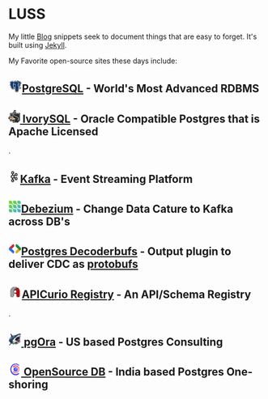 # LUSS

My little [Blog](http://luss.io) snippets seek to document things that are easy to forget.  It's built using [Jekyll](https://jekyllrb.com).

My Favorite open-source sites these days include:

## [<img height=25 width25 src=postgres.jpg>PostgreSQL](https://postgresql.org) - World's Most Advanced RDBMS
## [<img height=25 width25 src=ivorysql.jpg> IvorySQL](https://ivorysql.org) - Oracle Compatible Postgres that is Apache Licensed
.
## [<img height=25 width25 src=kafka.png>Kafka](https://kafka.apache.org) - Event Streaming Platform
## [<img height=25 width25 src=debezium.png>Debezium](https://debezium.io) - Change Data Cature to Kafka across DB's
## [<img height=25 width25 src=protobufs.jpg>Postgres Decoderbufs](https://github.com/debezium/postgres-decoderbufs) - Output plugin to deliver CDC as [protobufs](https://protobuf.dev)
## [<img height=25 width25 src=apicurio.jpg>APICurio Registry](https://www.apicur.io/registry/) - An API/Schema Registry
.
## [<img height=25 width25 src=pgora.jpg> pgOra](https://pgora.com) - US based Postgres Consulting
## [<img height=25 width=25 src=osdb.png> OpenSource DB](https://opensource-db.com) - India based Postgres One-shoring

